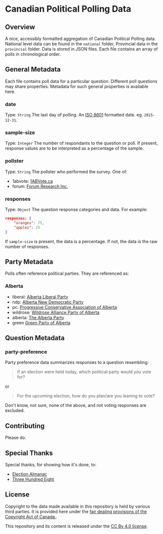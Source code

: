 # Canadian Political Polling Data
## Overview
A nice, accessibly formatted aggregation of Canadian Political Polling data. National level data can be found in the `national` folder, Provincial data in the `provincial` folder. Data is stored in JSON files. Each file contains an array of polls in chronological order.
## General Metadata
Each file contains poll data for a particular question. Different poll questions may share properties. Metadata for such general properties is available here.
### date
Type: `String`
The last day of polling. An [ISO 8601](http://en.wikipedia.org/wiki/ISO_8601) formatted date. eg. `2015-12-31`.
### sample-size
Type: `Integer`
The number of respondants to the question or poll. If present, response values are to be interpreted as a percentage of the sample.
### pollster
Type: `String`
The pollster who performed the survey. One of:
 - 1abvote: [1ABVote.ca](http://www.1abvote.ca)
 - forum: [Forum Research Inc.](http://www.forumresearch.com)
### responses
Type: `Object`
The question response categories and data. For example:
```json
responses: {
    "oranges": 75,
    "apples": 25
}
```
If `sample-size` is present, the data is a percentage. If not, the data is the raw number of responses.
## Party Metadata
Polls often reference political parties. They are referenced as:
### Alberta
 - liberal: [Alberta Liberal Party](http://www.albertaliberal.com)
 - ndp: [Alberta New Democratic Party](http://www.albertandp.ca)
 - pc: [Progressive Conservative Association of Alberta](http://www.pcalberta.org)
 - wildrose: [Wildrose Alliance Party of Alberta](http://www.wildrose.ca)
 - alberta: [The Alberta Party](http://www.albertaparty.ca)
 - green [Green Party of Alberta](http://www.greenpartyofalberta.ca)

## Question Metadata
### party-preference
Party preference data summarizes responses to a question resembling:

>If an election were held today, which political party would you vote for?

or

>For the upcoming election, how do you plan/are you leaning to vote?

Don't know, not sure, none of the above, and not voting responses are excluded.

## Contributing
Please do.

## Special Thanks
Special thanks, for showing how it's done, to:

- [Election Almanac](http://www.electionalmanac.com)
- [Three Hundred Eight](http://www.threehundredeight.com)

## License
Copyright to the data made available in this repository is held by various third parties. It is provided here under the [fair dealing provisions of the Copyright Act of Canada.](http://en.wikipedia.org/wiki/Fair_dealing_in_Canadian_copyright_law).

This repository and its content is released under the [CC By 4.0 license](http://creativecommons.org/licenses/by/4.0/).